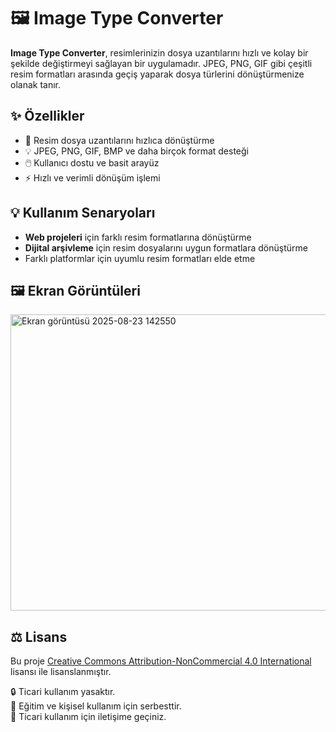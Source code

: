 # 🖼️ Image Type Converter

**Image Type Converter**, resimlerinizin dosya uzantılarını hızlı ve kolay bir şekilde değiştirmeyi sağlayan bir uygulamadır. JPEG, PNG, GIF gibi çeşitli resim formatları arasında geçiş yaparak dosya türlerini dönüştürmenize olanak tanır.

## ✨ Özellikler

- 🔄 Resim dosya uzantılarını hızlıca dönüştürme  
- 💡 JPEG, PNG, GIF, BMP ve daha birçok format desteği  
- 🖱️ Kullanıcı dostu ve basit arayüz  
- ⚡ Hızlı ve verimli dönüşüm işlemi  

## 💡 Kullanım Senaryoları

- **Web projeleri** için farklı resim formatlarına dönüştürme  
- **Dijital arşivleme** için resim dosyalarını uygun formatlara dönüştürme  
- Farklı platformlar için uyumlu resim formatları elde etme  

## 🖼️ Ekran Görüntüleri

<img width="566" height="474" alt="Ekran görüntüsü 2025-08-23 142550" src="https://github.com/user-attachments/assets/15ef50f5-536d-4876-adf5-39383ae5ef45" />

## ⚖️ Lisans

Bu proje [Creative Commons Attribution-NonCommercial 4.0 International](https://creativecommons.org/licenses/by-nc/4.0/) lisansı ile lisanslanmıştır.

🔒 Ticari kullanım yasaktır.  
📎 Eğitim ve kişisel kullanım için serbesttir.  
📩 Ticari kullanım için iletişime geçiniz.

